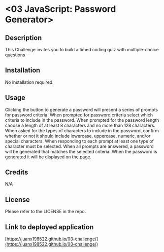 # <03 JavaScript: Password Generator>

## Description

This Challenge invites you to build a timed coding quiz with multiple-choice questions

## Installation

No installation required.

## Usage

Clicking the button to generate a password will present a series of prompts for password criteria.
When prompted for password criteria select which criteria to include in the password.
When prompted for the password length choose a length of at least 8 characters and no more than 128 characters.
When asked for the types of characters to include in the password, confirm whether or not it should include lowercase, uppercase, numeric, and/or special characters.
When responding to each prompt at least one type of character must be selected.
When all prompts are answered, a password will be generated that matches the selected criteria.
When the password is generated it will be displayed on the page.

## Credits

N/A

## License
Please refer to the LICENSE in the repo.

## Link to deployed application 
[https://juanx198522.github.io/03-challenge/](https://juanx198522.github.io/03-challenge/)